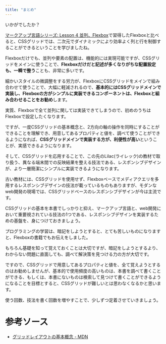 ```yaml
---
title: "まとめ"
---
```


いかがでしたか？

[マークアップ言語シリーズ: Lesson 4 並列、Flexbox](https://zenn.dev/arisa_dev/books/markup-lesson4)で習得したFlexboxと比べると、CSSグリッドでは、二次元でダイナミックにより効率よく列と行を制御することができるということを学びましたね。

Flexboxだけでも、並列や要素の配置は、機能的には実現可能ですが、CSSグリッドをメインに使うことで、**Flexboxだけだと記述が多くなりがちな配置設定も、一瞬で整う**ことも、非常に多いです。

細かいスタイルの微調整をする労力が、FlexboxにCSSグリッドをメインで組み合わせて使うことで、大幅に軽減されるので、**基本的にはCSSグリッドメインで実装し、Flexboxの方がシンプルに実装できるコンポーネントは、Flexboxと組み合わせることをお勧め**します。

実質、Flexboxで全て並列に関しては実装できてしまうので、初めのうちはFlexboxで設定したくなります。

ですが、一度CSSグリッドの基本概念と、2方向の軸の操作を同時にすることができることを理解でき、用意してあるプロパティと値を、調べて使うことができるようになれば、**CSSグリッドメインで実装する方が、利便性が高い**ということが、実感できるようになります。

そして、CSSグリッドを応用することで、この先のLilac(ライレック)の教材で取り扱う、異なる端末間での反映結果を整える技法である、レスポンシブデザインが、より一層簡潔にシンプルに実装できるようになります。

古い教材には、CSSグリッドを使用せず、Flexboxベースでメディアクエリを多用するレスポンシブデザインの技法が載っているものもありますが、モダンなweb開発の現場では、CSSグリッドベースのレスポンシブデザインが今は主流です。

CSSグリッドの基本を本書でしっかりと抑え、マークアップ言語と、web開発において重要視されている技法の1つである、レスポンシブデザインを実装するための基盤を、身につけておきましょう。

プログラミングの学習は、暗記をしようとすると、とても苦しいものになりますと、Flexboxの書籍でもお伝えをしました。

もちろん基礎を知って覚えておくことは大切ですが、暗記をしようとするより、わからない問題に直面しても、調べて解決策を見つける力の方が大切です。

ですので、CSSグリッドで用意してあるプロパティと値を、全て覚えようとするのはお勧めしませんが、基本的で使用頻度の高いものは、本書を調べて書くことができる、もしくは、本書にないものは検索して見つけて書くことができるようになることを目標とすると、CSSグリッドが難しいとは思わなくなるかと思います。

使う回数、技法を書く回数を増やすことで、少しずつ定着させていきましょう。

# 参考ソース

* [グリッドレイアウトの基本概念 - MDN](https://developer.mozilla.org/ja/docs/Web/CSS/CSS_Grid_Layout/Basic_Concepts_of_Grid_Layout)